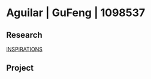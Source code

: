 
# Aguilar | GuFeng | 1098537


## Research
[INSPIRATIONS](https://steenblikrs.github.io/2021-Spring-Studio/students/Aguilar/inspiration)
<br/>

## Project






















